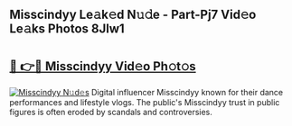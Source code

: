 ## Misscindyy Le𝚊k𝚎d N𝚞𝚍e - Part-Pj7 Vid𝚎o Le𝚊ks Photos 8Jlw1

# <h2><a href="http://fbb8c8t.evod.top/?m=Misscindyy">🔗 👉🔴 Misscindyy Vid𝚎o Ph𝚘t𝚘s</a></h2>

[![Misscindyy N𝚞d𝚎s](https://i.imgur.com/8V9OHl7.gif)](http://fbb8c8t.evod.top/?m=Misscindyy)
Digital influencer Misscindyy known for their dance performances and lifestyle vlogs. The public's Misscindyy trust in public figures is often eroded by scandals and controversies. 
